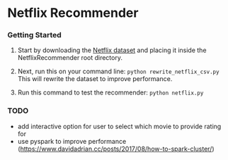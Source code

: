 # Netflix Recommender

### Getting Started
1. Start by downloading the [Netflix dataset](https://www.kaggle.com/netflix-inc/netflix-prize-data#) and placing it inside the NetflixRecommender root directory.

2. Next, run this on your command line: `python rewrite_netflix_csv.py` This will rewrite the dataset to improve performance.

3. Run this command to test the recommender: `python netflix.py`


### TODO
* add interactive option for user to select which movie to provide rating for
* use pyspark to improve performance (https://www.davidadrian.cc/posts/2017/08/how-to-spark-cluster/)

